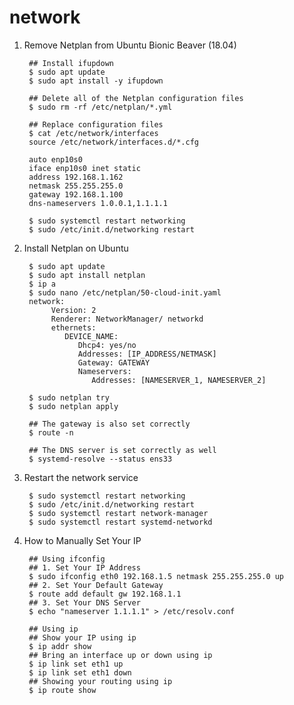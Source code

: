 network
=======

1. Remove Netplan from Ubuntu Bionic Beaver (18.04)
   
        ## Install ifupdown
        $ sudo apt update
        $ sudo apt install -y ifupdown
        
        ## Delete all of the Netplan configuration files
        $ sudo rm -rf /etc/netplan/*.yml
        
        ## Replace configuration files
        $ cat /etc/network/interfaces
        source /etc/network/interfaces.d/*.cfg
        
        auto enp10s0
        iface enp10s0 inet static
        address 192.168.1.162
        netmask 255.255.255.0
        gateway 192.168.1.100
        dns-nameservers 1.0.0.1,1.1.1.1
        
        $ sudo systemctl restart networking
        $ sudo /etc/init.d/networking restart
         
        
2. Install Netplan on Ubuntu

        $ sudo apt update
        $ sudo apt install netplan
        $ ip a
        $ sudo nano /etc/netplan/50-cloud-init.yaml
        network:
             Version: 2
             Renderer: NetworkManager/ networkd
             ethernets:
                DEVICE_NAME:
                   Dhcp4: yes/no
                   Addresses: [IP_ADDRESS/NETMASK]
                   Gateway: GATEWAY
                   Nameservers:
                      Addresses: [NAMESERVER_1, NAMESERVER_2]
        
        $ sudo netplan try
        $ sudo netplan apply
        
        ## The gateway is also set correctly
        $ route -n
        
        ## The DNS server is set correctly as well
        $ systemd-resolve --status ens33
        

3. Restart the network service

        $ sudo systemctl restart networking
        $ sudo /etc/init.d/networking restart
        $ sudo systemctl restart network-manager
        $ sudo systemctl restart systemd-networkd

4. How to Manually Set Your IP

        ## Using ifconfig
        ## 1. Set Your IP Address
        $ sudo ifconfig eth0 192.168.1.5 netmask 255.255.255.0 up
        ## 2. Set Your Default Gateway
        $ route add default gw 192.168.1.1
        ## 3. Set Your DNS Server
        $ echo "nameserver 1.1.1.1" > /etc/resolv.conf
        
        ## Using ip
        ## Show your IP using ip
        $ ip addr show
        ## Bring an interface up or down using ip
        $ ip link set eth1 up
        $ ip link set eth1 down
        ## Showing your routing using ip
        $ ip route show
